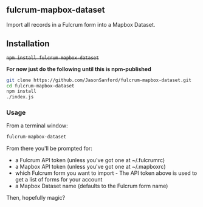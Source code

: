 ## fulcrum-mapbox-dataset

Import all records in a Fulcrum form into a Mapbox Dataset.

## Installation

~~`npm install fulcrum-mapbox-dataset`~~

**For now just do the following until this is npm-published**

```bash
git clone https://github.com/JasonSanford/fulcrum-mapbox-dataset.git
cd fulcrum-mapbox-dataset
npm install
./index.js
```

### Usage

From a terminal window:

```bash
fulcrum-mapbox-dataset
```

From there you'll be prompted for:

* a Fulcrum API token (unless you've got one at ~/.fulcrumrc)
* a Mapbox API token (unless you've got one at ~/.mapboxrc)
* which Fulcrum form you want to import - The API token above is used to get a list of forms for your account
* a Mapbox Dataset name (defaults to the Fulcrum form name)

Then, hopefully magic?
